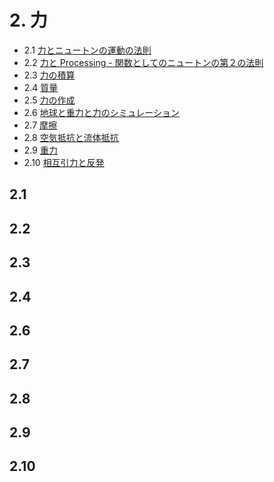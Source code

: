 # 2. 力

- 2.1 [力とニュートンの運動の法則](#section-2_1)
- 2.2 [力と Processing - 関数としてのニュートンの第２の法則](#section-2_2)
- 2.3 [力の積算](#section-2_3)
- 2.4 [質量](#section-2_4)
- 2.5 [力の作成](#section-2_5)
- 2.6 [地球と重力と力のシミュレーション](#section-2_6)
- 2.7 [摩擦](#section-2_7)
- 2.8 [空気抵抗と流体抵抗](#section-2_8)
- 2.9 [重力](#section-2_9)
- 2.10 [相互引力と反発](#section-2_10)

## <a id="section-2_1"></a>2.1
## <a id="section-2_2"></a>2.2
## <a id="section-2_3"></a>2.3
## <a id="section-2_4"></a>2.4
## <a id="section-2_6"></a>2.6
## <a id="section-2_7"></a>2.7
## <a id="section-2_8"></a>2.8
## <a id="section-2_9"></a>2.9
## <a id="section-2_10"></a>2.10

